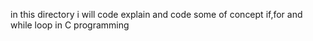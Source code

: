  in this directory i will code explain and code some of concept if,for and while loop in C programming
